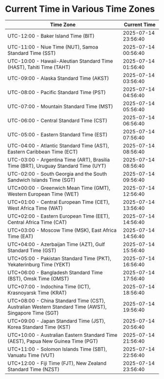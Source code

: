 # Current Time in Various Time Zones

| Time Zone | Current Time |
|-----------|--------------|
| UTC-12:00 - Baker Island Time (BIT) | 2025-07-14 23:56:40 |
| UTC-11:00 - Niue Time (NUT), Samoa Standard Time (SST) | 2025-07-14 00:56:40 |
| UTC-10:00 - Hawaii-Aleutian Standard Time (HAST), Tahiti Time (TAHT) | 2025-07-14 01:56:40 |
| UTC-09:00 - Alaska Standard Time (AKST) | 2025-07-14 03:56:40 |
| UTC-08:00 - Pacific Standard Time (PST) | 2025-07-14 04:56:40 |
| UTC-07:00 - Mountain Standard Time (MST) | 2025-07-14 05:56:40 |
| UTC-06:00 - Central Standard Time (CST) | 2025-07-14 06:56:40 |
| UTC-05:00 - Eastern Standard Time (EST) | 2025-07-14 07:56:40 |
| UTC-04:00 - Atlantic Standard Time (AST), Eastern Caribbean Time (ECT) | 2025-07-14 08:56:40 |
| UTC-03:00 - Argentina Time (ART), Brasília Time (BRT), Uruguay Standard Time (UYT) | 2025-07-14 08:56:40 |
| UTC-02:00 - South Georgia and the South Sandwich Islands Time (SGT) | 2025-07-14 09:56:40 |
| UTC±00:00 - Greenwich Mean Time (GMT), Western European Time (WET) | 2025-07-14 12:56:40 |
| UTC+01:00 - Central European Time (CET), West Africa Time (WAT) | 2025-07-14 13:56:40 |
| UTC+02:00 - Eastern European Time (EET), Central Africa Time (CAT) | 2025-07-14 14:56:40 |
| UTC+03:00 - Moscow Time (MSK), East Africa Time (EAT) | 2025-07-14 14:56:40 |
| UTC+04:00 - Azerbaijan Time (AZT), Gulf Standard Time (GST) | 2025-07-14 15:56:40 |
| UTC+05:00 - Pakistan Standard Time (PKT), Yekaterinburg Time (YEKT) | 2025-07-14 16:56:40 |
| UTC+06:00 - Bangladesh Standard Time (BST), Omsk Time (OMST) | 2025-07-14 17:56:40 |
| UTC+07:00 - Indochina Time (ICT), Krasnoyarsk Time (KRAT) | 2025-07-14 18:56:40 |
| UTC+08:00 - China Standard Time (CST), Australian Western Standard Time (AWST), Singapore Time (SGT) | 2025-07-14 19:56:40 |
| UTC+09:00 - Japan Standard Time (JST), Korea Standard Time (KST) | 2025-07-14 20:56:40 |
| UTC+10:00 - Australian Eastern Standard Time (AEST), Papua New Guinea Time (PGT) | 2025-07-14 21:56:40 |
| UTC+11:00 - Solomon Islands Time (SBT), Vanuatu Time (VUT) | 2025-07-14 22:56:40 |
| UTC+12:00 - Fiji Time (FJT), New Zealand Standard Time (NZST) | 2025-07-14 23:56:40 |
